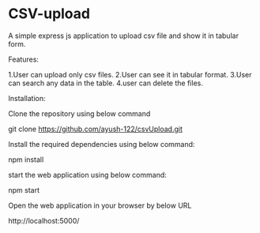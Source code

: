 # CSV-upload
A simple express js application to upload csv file and show it in tabular form.

Features:

1.User can upload only csv files.
2.User can see it in tabular format.
3.User can search any data in the table.
4.user can delete the files.


Installation:

Clone the repository using below command

git clone https://github.com/ayush-122/csvUpload.git

Install the required dependencies using below command:

npm install

start the web application using below command:

npm start

Open the web application in your browser by below URL

http://localhost:5000/
